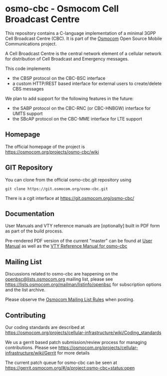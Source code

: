 osmo-cbc - Osmocom Cell Broadcast Centre
========================================

This repository contains a C-language implementation of a minimal
3GPP Cell Broadcast Centre (CBC). It is part of the
[Osmocom](https://osmocom.org/) Open Source Mobile Communications
project.

A Cell Broadcast Centre is the central network element of a cellular network
for distribution of Cell Broadcast and Emergency messages.

This code implements
 * the CBSP protocol on the CBC-BSC interface
 * a custom HTTP/REST based interface for external users to create/delete CBS messages

We plan to add support for the following features in the future:
 * the SABP protocol on the CBC-RNC (or CBC-HNBGW) interface for UMTS support
 * the SBcAP protocol on the CBC-MME interface for LTE support

Homepage
--------

The official homepage of the project is
https://osmocom.org/projects/osmo-cbc/wiki

GIT Repository
--------------

You can clone from the official osmo-cbc.git repository using

	git clone https://git.osmocom.org/osmo-cbc.git

There is a cgit interface at https://git.osmocom.org/osmo-cbc/

Documentation
-------------

User Manuals and VTY reference manuals are [optionally] built in PDF form
as part of the build process.

Pre-rendered PDF version of the current "master" can be found at
[User Manual](https://ftp.osmocom.org/docs/latest/osmocbc-usermanual.pdf)
as well as the [VTY Reference Manual for osmo-cbc](https://ftp.osmocom.org/docs/latest/osmocbc-vty-reference.pdf)

Mailing List
------------

Discussions related to osmo-cbc are happening on the
openbsc@lists.osmocom.org mailing list, please see
https://lists.osmocom.org/mailman/listinfo/openbsc for subscription
options and the list archive.

Please observe the [Osmocom Mailing List
Rules](https://osmocom.org/projects/cellular-infrastructure/wiki/Mailing_List_Rules)
when posting.

Contributing
------------

Our coding standards are described at
https://osmocom.org/projects/cellular-infrastructure/wiki/Coding_standards

We us a gerrit based patch submission/review process for managing
contributions.  Please see
https://osmocom.org/projects/cellular-infrastructure/wiki/Gerrit for
more details

The current patch queue for osmo-cbc can be seen at
https://gerrit.osmocom.org/#/q/project:osmo-cbc+status:open
